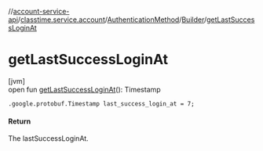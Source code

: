 //[account-service-api](../../../../index.md)/[classtime.service.account](../../index.md)/[AuthenticationMethod](../index.md)/[Builder](index.md)/[getLastSuccessLoginAt](get-last-success-login-at.md)

# getLastSuccessLoginAt

[jvm]\
open fun [getLastSuccessLoginAt](get-last-success-login-at.md)(): Timestamp

`.google.protobuf.Timestamp last_success_login_at = 7;`

#### Return

The lastSuccessLoginAt.

